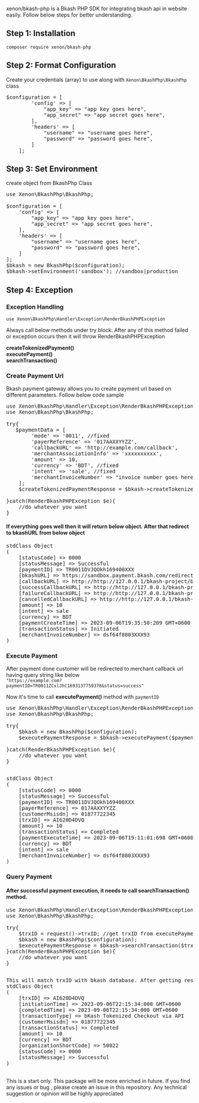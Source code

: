 xenon/bkash-php is a Bkash PHP SDK for integrating bkash api in website easily. Follow below steps for better understanding.


## Step 1: Installation
```
composer require xenon/bkash-php
```
## Step 2: Format Configuration
Create your credentials (array) to use along with `Xenon\BkashPhp\BkashPhp` class

<pre>
$configuration = [
        'config' => [
            "app_key" => "app key goes here",
            "app_secret" => "app secret goes here",
        ],
        'headers' => [
            "username" => "username goes here",
            "password" => "password goes here",
        ]
    ];
</pre>

## Step 3: Set Environment
create object from BkashPhp Class
<pre>
use Xenon\BkashPhp\BkashPhp;

$configuration = [
    'config' => [
        "app_key" => "app key goes here",
        "app_secret" => "app secret goes here",
    ],
    'headers' => [
        "username" => "username goes here",
        "password" => "password goes here",
    ]
];
$bkash = new BkashPhp($configuration);
$bkash->setEnvironment('sandbox'); //sandbox|production
</pre>

## Step 4: Exception
### Exception Handling
`use Xenon\BkashPhp\Handler\Exception\RenderBkashPHPException`

Always call below methods  under try block. After any of this method failed or exception  occurs then it will throw RenderBkashPHPException

**createTokenizedPayment()** <br>
**executePayment()**<br>
**searchTransaction()**

### Create Payment Url
Bkash payment gateway allows you to create payment url based on different parameters. Follow below code sample

<pre>
use Xenon\BkashPhp\Handler\Exception\RenderBkashPHPException
use Xenon\BkashPhp\BkashPhp;

try{
   $paymentData = [ 
        'mode' => '0011', //fixed
        'payerReference' => '017AAXXYYZZ',
        'callbackURL' => 'http://example.com/callback',
        'merchantAssociationInfo' => 'xxxxxxxxxx',
        'amount' => 10,
        'currency' => 'BDT', //fixed
        'intent' => 'sale', //fixed
        'merchantInvoiceNumber' => "invoice number goes here",
    ];
    $createTokenizedPaymentResponse = $bkash->createTokenizedPayment($paymentData);

}catch(RenderBkashPHPException $e){
    //do whatever you want
}
</pre>

#### If everything goes well then it will return below object. After that redirect to bkashURL from below object

<pre>
stdClass Object
(
    [statusCode] => 0000
    [statusMessage] => Successful
    [paymentID] => TR0011DVJQOkh169400XXX
    [bkashURL] => https://sandbox.payment.bkash.com/redirect/tokenized/?paymentID=TR0011DVJQOkh1694007349990&hash=yaJMHgVb_BW_pJuxErXXXdf8-QFyHHG0bqkwBdUU(NLFwI(-ltH8z36kpnxtxa5Xs5tJxFxW5KoyKN5nWPisXXXXXXXXXXX50209&mode=0011&apiVersion=v1.2.0-beta
    [callbackURL] => http://http://127.0.0.1/bkash-project/bkash-payment
    [successCallbackURL] => http://http://127.0.0.1/bkash-project/bkash-payment?paymentID=TR0011DVJQOkh169400XXX&status=success
    [failureCallbackURL] => http://http://127.0.0.1/bkash-project/bkash-payment?paymentID=TR0011DVJQOkh169400XXX&status=failure
    [cancelledCallbackURL] => http://http://127.0.0.1/bkash-project/bkash-payment?paymentID=TR0011DVJQOkh169400XXX&status=cancel
    [amount] => 10
    [intent] => sale
    [currency] => BDT
    [paymentCreateTime] => 2023-09-06T19:35:50:209 GMT+0600
    [transactionStatus] => Initiated
    [merchantInvoiceNumber] => dsf64f8803XXX93
)
</pre>

### Execute Payment
After payment done customer will be redirected to merchant callback url having query string like below <br>
`"https://example.com?paymentID=TR0011ZCxlJhC1693137759378&status=success"`

Now it's time to call **executePayment()** method with `paymentID`
<pre>
use Xenon\BkashPhp\Handler\Exception\RenderBkashPHPException
use Xenon\BkashPhp\BkashPhp;

try{
    $bkash = new BkashPhp($configuration);
    $executePaymentResponse = $bkash->executePayment($paymentId);

}catch(RenderBkashPHPException $e){
    //do whatever you want
}

</pre>

<pre>
stdClass Object
(
    [statusCode] => 0000
    [statusMessage] => Successful
    [paymentID] => TR0011DVJQOkh169400XXX
    [payerReference] => 017AAXXYYZZ
    [customerMsisdn] => 01877722345
    [trxID] => AI620D4DVQ
    [amount] => 10
    [transactionStatus] => Completed
    [paymentExecuteTime] => 2023-09-06T19:11:01:698 GMT+0600
    [currency] => BDT
    [intent] => sale
    [merchantInvoiceNumber] => dsf64f8803XXX93
)
</pre>

### Query Payment
#### After successful payment execution, it needs to call **searchTransaction()** method.
<pre>
use Xenon\BkashPhp\Handler\Exception\RenderBkashPHPException
use Xenon\BkashPhp\BkashPhp;

try{
    $trxID = request()->trxID; //get trxID from executePayment() method
    $bkash = new BkashPhp($configuration);
    $executePaymentResponse = $bkash->searchTransaction($trxID);
}catch(RenderBkashPHPException $e){
    //do whatever you want
}

</pre>

<pre>
This will match trxID with bkash database. After getting response object you will do further according to your web application requirements.
stdClass Object
(
    [trxID] => AI620D4DVQ
    [initiationTime] => 2023-09-06T22:15:34:000 GMT+0600
    [completedTime] => 2023-09-06T22:15:34:000 GMT+0600
    [transactionType] => bKash Tokenized Checkout via API
    [customerMsisdn] => 01877722345
    [transactionStatus] => Completed
    [amount] => 10
    [currency] => BDT
    [organizationShortCode] => 50022
    [statusCode] => 0000
    [statusMessage] => Successful
)
</pre>

<br> 
This is a start only. This package will be more enriched in future. If you find any issues or bug , please create an issue in this repository. 
Any technical suggestion or opinion will be highly appreciated


